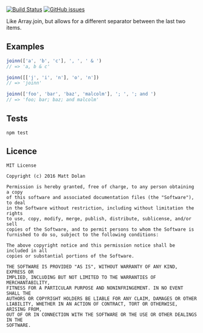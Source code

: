 [![Build Status](https://travis-ci.org/mgduk/joinn.svg?branch=master)](https://travis-ci.org/mgduk/joinn)
[![GitHub issues](https://img.shields.io/github/issues/mgduk/joinn.svg)](https://github.com/mgduk/joinn/issues)

Like Array.join, but allows for a different separator between the last two items.

Examples
--------
```js
joinn(['a', 'b', 'c'], ', ', ' & ')
// => 'a, b & c'

joinn([['j', 'i', 'n'], 'o', 'n'])
// => 'joinn'

joinn(['foo', 'bar', 'baz', 'malcolm'], '; ', '; and ')
// => 'foo; bar; baz; and malcolm'
```

Tests
-----
```
npm test
```

Licence
-------
```
MIT License

Copyright (c) 2016 Matt Dolan

Permission is hereby granted, free of charge, to any person obtaining a copy
of this software and associated documentation files (the "Software"), to deal
in the Software without restriction, including without limitation the rights
to use, copy, modify, merge, publish, distribute, sublicense, and/or sell
copies of the Software, and to permit persons to whom the Software is
furnished to do so, subject to the following conditions:

The above copyright notice and this permission notice shall be included in all
copies or substantial portions of the Software.

THE SOFTWARE IS PROVIDED "AS IS", WITHOUT WARRANTY OF ANY KIND, EXPRESS OR
IMPLIED, INCLUDING BUT NOT LIMITED TO THE WARRANTIES OF MERCHANTABILITY,
FITNESS FOR A PARTICULAR PURPOSE AND NONINFRINGEMENT. IN NO EVENT SHALL THE
AUTHORS OR COPYRIGHT HOLDERS BE LIABLE FOR ANY CLAIM, DAMAGES OR OTHER
LIABILITY, WHETHER IN AN ACTION OF CONTRACT, TORT OR OTHERWISE, ARISING FROM,
OUT OF OR IN CONNECTION WITH THE SOFTWARE OR THE USE OR OTHER DEALINGS IN THE
SOFTWARE.
```